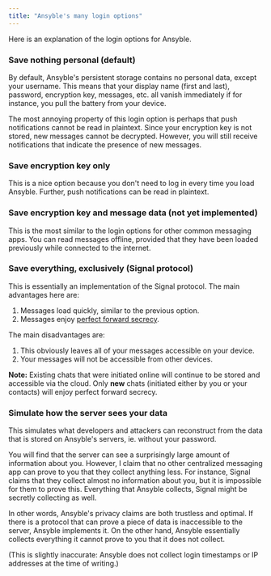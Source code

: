 ```yaml
---
title: "Ansyble's many login options"
---
```


Here is an explanation of the login options for Ansyble.

### Save nothing personal (default)

By default, Ansyble's persistent storage contains no personal data, except your username. This means that your display name (first and last), password, encryption key, messages, etc. all vanish immediately if for instance, you pull the battery from your device.

The most annoying property of this login option is perhaps that push notifications cannot be read in plaintext. Since your encryption key is not stored, new messages cannot be decrypted. However, you will still receive notifications that indicate the presence of new messages.

### Save encryption key only

This is a nice option because you don't need to log in every time you load Ansyble. Further, push notifications can be read in plaintext. 

### Save encryption key and message data (not yet implemented)

This is the most similar to the login options for other common messaging apps. You can read messages offline, provided that they have been loaded previously while connected to the internet.

### Save everything, exclusively (Signal protocol)

This is essentially an implementation of the Signal protocol. The main advantages here are: 

1. Messages load quickly, similar to the previous option.
2. Messages enjoy [perfect forward secrecy](https://en.wikipedia.org/wiki/Forward_secrecy).

The main disadvantages are:

1. This obviously leaves all of your messages accessible on your device.
2. Your messages will not be accessible from other devices.

__Note:__ Existing chats that were initiated online will continue to be stored and accessible via the cloud. Only __new__ chats (initiated either by you or your contacts) will enjoy perfect forward secrecy.

### Simulate how the server sees your data

This simulates what developers and attackers can reconstruct from the data that is stored on Ansyble's servers, ie. without your password.

You will find that the server can see a surprisingly large amount of information about you. However, I claim that no other centralized messaging app can prove to you that they collect anything less. For instance, Signal claims that they collect almost no information about you, but it is impossible for them to prove this. Everything that Ansyble collects, Signal might be secretly collecting as well.

In other words, Ansyble's privacy claims are both trustless and optimal. If there is a protocol that can prove a piece of data is inaccessible to the server, Ansyble implements it. On the other hand, Ansyble essentially collects everything it cannot prove to you that it does not collect.

(This is slightly inaccurate: Ansyble does not collect login timestamps or IP addresses at the time of writing.)
